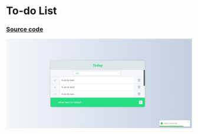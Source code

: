 # To-do List
### <a href="https://github.com/oguzhanuyanik-sr/react-projects/tree/main/to-do-list">Source code</a>
<a href="https://github.com/oguzhanuyanik-sr/react-projects/tree/main/to-do-list"><img src="https://github.com/oguzhanuyanik-sr/react-projects/blob/main/to-do-list/screenshot.png?raw=true" /></a>
